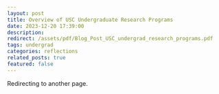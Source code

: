```yaml
---
layout: post
title: Overview of USC Undergraduate Research Programs
date: 2023-12-20 17:39:00
description: 
redirect: /assets/pdf/Blog_Post_USC_undergrad_research_programs.pdf
tags: undergrad 
categories: reflections
related_posts: true
featured: false
---
```


Redirecting to another page.
